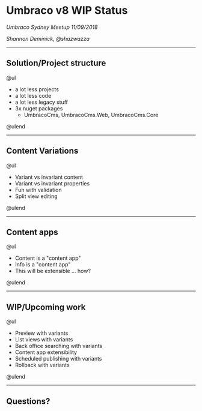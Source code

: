 # Umbraco v8 WIP Status

_Umbraco Sydney Meetup 11/09/2018_

_Shannon Deminick, @shazwazza_

---

## Solution/Project structure

@ul

* a lot less projects
* a lot less code
* a lot less legacy stuff
* 3x nuget packages
    * UmbracoCms, UmbracoCms.Web, UmbracoCms.Core

@ulend

---

## Content Variations

@ul

* Variant vs invariant content
* Variant vs invariant properties
* Fun with validation
* Split view editing

@ulend

---

## Content apps

@ul

* Content is a "content app"
* Info is a "content app"
* This will be extensible ... how?

@ulend

---

## WIP/Upcoming work

@ul

* Preview with variants
* List views with variants
* Back office searching with variants
* Content app extensibility
* Scheduled publishing with variants
* Rollback with variants

@ulend

---

## Questions?
